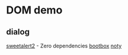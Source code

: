 # DOM demo

## dialog

[sweetalert2](https://github.com/sweetalert2/sweetalert2) - Zero dependencies
[bootbox](https://github.com/makeusabrew/bootbox)
[noty](https://github.com/needim/noty)